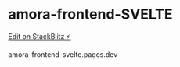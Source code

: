 # amora-frontend-SVELTE

[Edit on StackBlitz ⚡️](https://stackblitz.com/edit/sveltejs-kit-template-default-csrrsb)

amora-frontend-svelte.pages.dev
